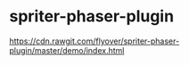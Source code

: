 spriter-phaser-plugin
===================

https://cdn.rawgit.com/flyover/spriter-phaser-plugin/master/demo/index.html
